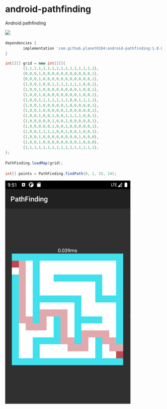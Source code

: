 # android-pathfinding

Android pathfinding

[![](https://jitpack.io/v/planet0104/android-pathfinding.svg)](https://jitpack.io/#planet0104/android-pathfinding)

```gradle
dependencies {
        implementation 'com.github.planet0104:android-pathfinding:1.0.0'
}
```


```java
int[][] grid = new int[][]{
        {1,1,1,1,1,1,1,1,1,1,1,1,1,1,1,1},
        {0,0,0,1,0,0,0,0,0,0,0,0,0,0,0,1},
        {0,0,0,1,0,0,0,0,0,0,0,0,0,0,0,1},
        {1,0,0,1,0,0,1,1,1,1,1,1,1,0,0,1},
        {1,0,0,1,0,0,0,0,0,0,0,0,1,0,0,1},
        {1,0,0,1,0,0,0,0,0,0,0,0,1,0,0,1},
        {1,0,0,1,1,1,1,1,1,1,0,0,1,1,1,1},
        {1,0,0,1,0,0,0,0,0,1,0,0,0,0,0,1},
        {1,0,0,1,0,0,0,0,0,1,0,0,0,0,0,1},
        {1,0,0,1,0,0,1,0,0,1,1,1,1,0,0,1},
        {1,0,0,0,0,0,1,0,0,1,0,0,0,0,0,1},
        {1,0,0,0,0,0,1,0,0,1,0,0,0,0,0,1},
        {1,0,0,1,1,1,1,0,0,1,0,0,1,0,0,1},
        {1,0,0,1,0,0,0,0,0,0,0,0,1,0,0,0},
        {1,0,0,1,0,0,0,0,0,0,0,0,1,0,0,0},
        {1,1,1,1,1,1,1,1,1,1,1,1,1,1,1,1},
};

PathFinding.loadMap(grid);

int[] points = PathFinding.findPath(0, 1, 15, 14);
```


![Image](https://github.com/planet0104/android-pathfinding/blob/main/screenshot.png)
